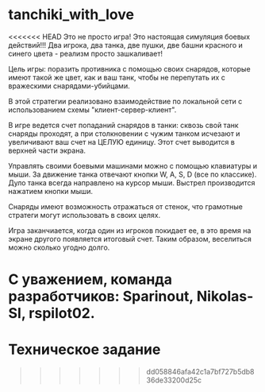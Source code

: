 # tanchiki_with_love
<<<<<<< HEAD
Это не просто игра! Это настоящая симуляция боевых действий!!! Два игрока, два танка, две пушки, две башни красного и синего цвета - реализм просто зашкаливает! 

Цель игры: поразить противника с помощью своих снарядов, которые имеют такой же цвет, как и ваш танк, чтобы не перепутать их с вражескими снарядами-убийцами.

В этой стратегии реализовано взаимодействие по локальной сети с использованием схемы "клиент-сервер-клиент". 

В игре ведется счет попаданий снарядов в танки: сквозь свой танк снаряды проходят, а при столкновении с чужим танком исчезают и увеличивают ваш счет на ЦЕЛУЮ единицу.
Этот счет выводится в верхней части экрана.

Управлять своими боевыми машинами можно с помощью клавиатуры и мыши. За движение танка отвечают кнопки W, A, S, D (все по классике). Дуло танка всегда направлено на курсор мыши. Выстрел производится нажатием кнопки мыши.

Снаряды имеют возможность отражаться от стенок, что грамотные стратеги могут использовать в своих целях.

Игра заканчиается, когда один из игроков покидает ее, в это время на экране другого появляется итоговый счет. Таким образом, веселиться можно сколько угодно долго.

С уважением,
команда разработчиков:
Sparinout,
Nikolas-SI,
rspilot02.
=======
# Техническое задание
>>>>>>> dd058846afa42c1a7bf727b5db836de33200d25c
